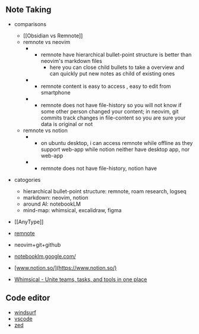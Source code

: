 
## Note Taking

- comparisons
	- [[Obsidian vs Remnote]]
	- remnote vs neovim
		- + remnote have hierarchical bullet-point structure is better than neovim's markdown files
			- here you can close child bullets to take a overview and can quickly put new notes as child of existing ones
		- + remnote content is easy to access , easy to edit from smartphone
		- - remnote does not have file-history so you will not know if some other person changed your content; in neovim, git commits track changes in file-content so you are sure your data is original or not
	- remnote vs notion
		- + on ubuntu desktop, i can access remnote while offline as they support web-app while notion neither have desktop app, nor web-app
		- - remnote does not have file-history, notion have
- catogories
	- hierarchical bullet-point structure: remnote, roam research, logseq
	- markdown: neovim, notion
	- around AI: notebookLM
	- mind-map: whimsical, excalidraw, figma

- [[AnyType]]
- [remnote](https://www.remnote.com/)
- neovim+git+github
- [notebooklm.google.com/](https://notebooklm.google.com/)
- [www.notion.so/](https://www.notion.so/)
- [Whimsical - Unite teams, tasks, and tools in one place](https://whimsical.com/)


## Code editor
- [windsurf](https://windsurf.com/)
- [vscode](https://code.visualstudio.com/)
- [zed](https://zed.dev/)